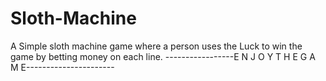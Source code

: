 # Sloth-Machine
A Simple sloth machine game where a person uses the Luck to win the game by betting money on each line.
            -----------------E  N  J  O  Y   T  H  E   G  A  M  E----------------------

